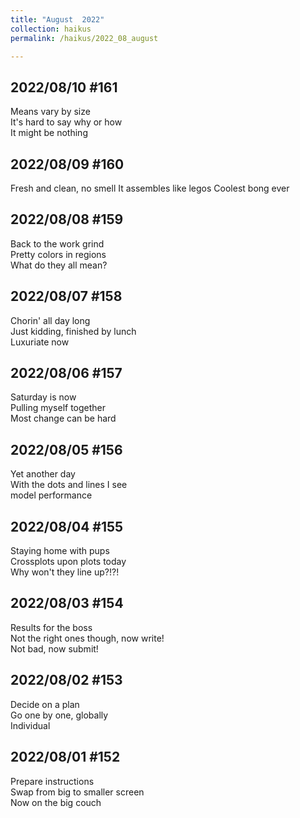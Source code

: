 ```yaml
---
title: "August  2022"
collection: haikus
permalink: /haikus/2022_08_august

---
```

## 2022/08/10 #161
Means vary by size \
It's hard to say why or how \
It might be nothing

## 2022/08/09 #160
Fresh and clean, no smell
It assembles like legos
Coolest bong ever

## 2022/08/08 #159
Back to the work grind \
Pretty colors in regions \
What do they all mean?

## 2022/08/07 #158
Chorin' all day long \
Just kidding, finished by lunch \
Luxuriate now

## 2022/08/06 #157
Saturday is now \
Pulling myself together \
Most change can be hard

## 2022/08/05 #156
Yet another day \
With the dots and lines I see \
model performance

## 2022/08/04 #155
Staying home with pups \
Crossplots upon plots today \
Why won't they line up?!?!

## 2022/08/03 #154
Results for the boss \
Not the right ones though, now write! \
Not bad, now submit!

## 2022/08/02 #153
Decide on a plan \
Go one by one, globally \
Individual

## 2022/08/01 #152
Prepare instructions \
Swap from big to smaller screen \
Now on the big couch



<!-- Tana on eesti
vabariigiaastapaev
joogid koigile -->



<!-- Heading 1
======

Heading 2  
======

Heading 3
====== -->

